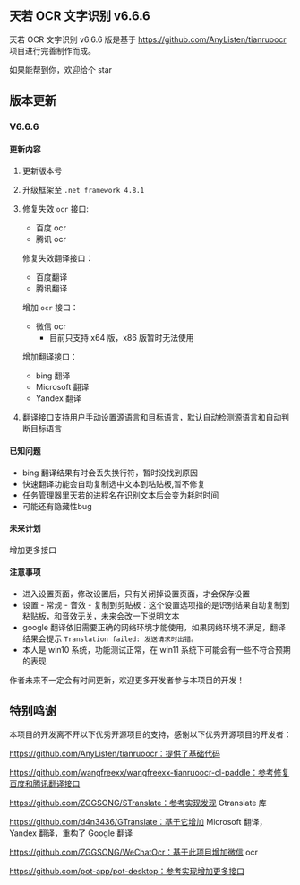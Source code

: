 ## 天若 OCR 文字识别 v6.6.6

天若 OCR 文字识别 v6.6.6 版是基于 https://github.com/AnyListen/tianruoocr 项目进行完善制作而成。

如果能帮到你，欢迎给个 star


## 版本更新
### V6.6.6

#### 更新内容

1. 更新版本号

2. 升级框架至 `.net framework 4.8.1`

3. 修复失效 `ocr` 接口:

      - 百度 ocr
      - 腾讯 ocr

   修复失效翻译接口：

   - 百度翻译
   - 腾讯翻译

   增加 `ocr` 接口：

   - 微信 ocr
     - 目前只支持 x64 版，x86 版暂时无法使用

   增加翻译接口：

   - bing 翻译
   - Microsoft 翻译
   - Yandex 翻译

4. 翻译接口支持用户手动设置源语言和目标语言，默认自动检测源语言和自动判断目标语言

#### 已知问题

- bing 翻译结果有时会丢失换行符，暂时没找到原因
- 快速翻译功能会自动复制选中文本到粘贴板,暂不修复
- 任务管理器里天若的进程名在识别文本后会变为耗时时间
- 可能还有隐藏性bug

#### 未来计划

增加更多接口

#### 注意事项

- 进入设置页面，修改设置后，只有关闭掉设置页面，才会保存设置
- 设置 - 常规 - 音效 - 复制到剪贴板：这个设置选项指的是识别结果自动复制到粘贴板，和音效无关，未来会改一下说明文本
- google 翻译依旧需要正确的网络环境才能使用，如果网络环境不满足，翻译结果会提示 `Translation failed: 发送请求时出错。`
- 本人是 win10 系统，功能测试正常，在 win11 系统下可能会有一些不符合预期的表现

作者未来不一定会有时间更新，欢迎更多开发者参与本项目的开发！

##  特别鸣谢
本项目的开发离不开以下优秀开源项目的支持，感谢以下优秀开源项目的开发者：

https://github.com/AnyListen/tianruoocr：提供了基础代码

https://github.com/wangfreexx/wangfreexx-tianruoocr-cl-paddle：参考修复百度和腾讯翻译接口

https://github.com/ZGGSONG/STranslate：参考实现发现 Gtranslate 库

https://github.com/d4n3436/GTranslate：基于它增加 Microsoft 翻译，Yandex 翻译，重构了 Google 翻译

https://github.com/ZGGSONG/WeChatOcr：基于此项目增加微信 ocr

https://github.com/pot-app/pot-desktop：参考实现增加更多接口





